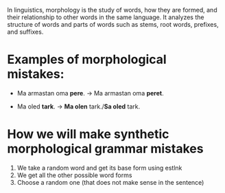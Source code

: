 In linguistics, morphology is the study of words, how they are formed,
and their relationship to other words in the same language.
It analyzes the structure of words and parts of words such as
stems, root words, prefixes, and suffixes.  

# Examples of morphological mistakes:

* Ma armastan oma **pere**. -> Ma armastan oma **peret**.

* Ma oled **tark**. -> **Ma olen** tark./**Sa oled** tark.

# How we will make synthetic morphological grammar mistakes

1. We take a random word and get its base form using estlnk
2. We get all the other possible word forms
3. Choose a random one (that does not make sense in the sentence)